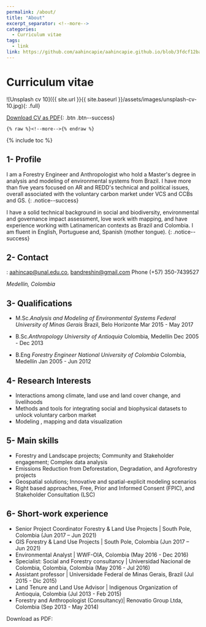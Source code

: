 ```yaml
---
permalink: /about/
title: "About"
excerpt_separator: <!--more-->
categories:
  - Curriculum vitae
tags:
  - link
link: https://github.com/aahincapie/aahincapie.github.io/blob/3fdcf12bad5a8451676bf16cda867004a6404009/assets/images/2021_07_CV_AdolfoAndresHincapie.pdf
---
```


# Curriculum vitae

![Unsplash cv 10]({{ site.url }}{{ site.baseurl }}/assets/images/unsplash-cv-10.jpg){: .full}

[Download CV as PDF](https://github.com/aahincapie/aahincapie.github.io/blob/3fdcf12bad5a8451676bf16cda867004a6404009/assets/images/2021_07_CV_AdolfoAndresHincapie.pdf){: .btn .btn--success}

```
{% raw %}<!--more-->{% endraw %}
```
<!--more-->

{% include toc %}

## 1- Profile
I am a Forestry Engineer and Anthropologist who hold a Master's degree in analysis and modeling of environmental systems from Brazil. I have more than five years focused on AR and REDD's technical and political issues, overall associated with the voluntary carbon market under VCS and CCBs and GS.
{: .notice--success} 

I have a solid technical background in social and biodiversity, environmental and governance impact assessment, love work with mapping, and have experience working with Latinamerican contexts as Brazil and Colombia. I am fluent in English, Portuguese and, Spanish (mother tongue).
{: .notice--success}


## 2- Contact
:
 [aahincap@unal.edu.co](mailto:aahincap@unal.edu.co), [bandreshin@gmail.com](mailto:bandreshin@gmail.com)
 Phone (+57) 350-7439527
 <address> Medellin, Colombia </address>



## 3- Qualifications

* M.Sc._Analysis and Modeling of Environmental Systems_
*Federal University of Minas Gerais*
Brazil, Belo Horizonte
Mar 2015 - May 2017

* B.Sc._Anthropology_
*University of Antioquia*
Colombia, Medellín
Dec 2005 - Dec 2013

* B.Eng _Forestry Engineer_
*National University of Colombia* 
Colombia, Medellín
Jan 2005 - Jun 2012

## 4- Research Interests

* Interactions among climate, land use and land cover change, and livelihoods
* Methods and tools for integrating social and biophysical datasets to unlock voluntary carbon market
* Modeling , mapping and data visualization

## 5- Main skills

*	Forestry and Landscape projects; Community and Stakeholder engagement; Complex data analysis 
*	Emissions Reduction from Deforestation, Degradation, and Agroforestry projects 
*	Geospatial solutions; Innovative and spatial-explicit modeling scenarios
*	Right based approaches, Free, Prior and Informed Consent (FPIC), and Stakeholder Consultation (LSC)

## 6- Short-work experience 

* Senior Project Coordinator Forestry & Land Use Projects |  South Pole, Colombia (Jun 2017 – Jun 2021)
* GIS Forestry & Land Use Projects | South Pole, Colombia (Jun 2017 – Jun 2021)
* Environmental Analyst | WWF-OIA, Colombia (May 2016 - Dec 2016)
* Specialist: Social and Forestry consultancy | Universidad Nacional de Colombia, Colombia, Colombia (May 2016 - Jul 2016)
* Assistant professor | Universidade Federal de Minas Gerais, Brazil (Jul 2015 - Dic 2015)
* Land Tenure and Land Use Advisor | Indigenous Organization of Antioquia, Colombia (Jul 2013 - Feb 2015)
* Forestry and Anthropologist (Consultancy)| Renovatio Group Ltda, Colombia (Sep 2013 - May 2014)


Download as PDF: